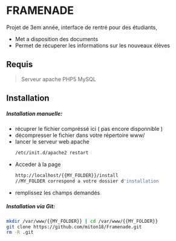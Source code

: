 FRAMENADE
=========

Projet de 3em année, interface de rentré pour des étudiants, 
- Met a disposition des documents
- Permet de récuperer les informations sur les nouveaux élèves


Requis
----

> Serveur apache
> PHP5
> MySQL

Installation
----

##### Installation manuelle:
- récuprer le fichier compréssé ici ( pas encore disponnible )
- décompresser le fichier dans votre répertoire www/
- lancer le serveur web apache
    ```sh
    /etc/init.d/apache2 restart
    ```
- Acceder à la page 
     ```sh
    http://localhost/{{MY_FOLDER}}/install 
    //MY_FOLDER correspond a votre dossier d'installation
    ```
- remplissez les champs demandés
##### Installation via Git:

```sh
mkdir /var/www/{{MY_FOLDER}} | cd /var/www/{{MY_FOLDER}}
git clone https://github.com/miton18/Framenade.git
rm -R .git
```

